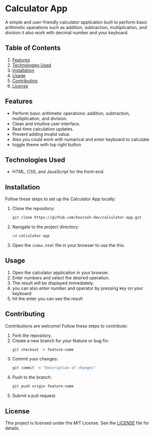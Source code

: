 # Calculator App

A simple and user-friendly calculator application built to perform basic arithmetic operations such as addition, subtraction, multiplication, and division it also work with decimal number and your keyboard.

## Table of Contents
1. [Features](#features)
2. [Technologies Used](#technologies-used)
3. [Installation](#installation)
4. [Usage](#usage)
5. [Contributing](#contributing)
6. [License](#license)

## Features
- Perform basic arithmetic operations: addition, subtraction, multiplication, and division.
- Clean and intuitive user interface.
- Real-time calculation updates.
- Prevent adding invalid value.
- Also you could work with numarical and enter keyboard to calculate
- toggle theme with top right button

## Technologies Used
- HTML, CSS, and JavaScript for the front-end.

## Installation
Follow these steps to set up the Calculator App locally:

1. Clone the repository:
   ```bash
   git clone https://github.com/kourosh-dev/calculator-app.git
   ```

2. Navigate to the project directory:
   ```bash
   cd calculator-app
   ```

3. Open the `index.html` file in your browser to use the this.

## Usage
1. Open the calculator application in your browser.
2. Enter numbers and select the desired operation.
3. The result will be displayed immediately.
4. you can also enter number and operator by pressing key on your keyboard
5. hit the enter you can see the result

## Contributing
Contributions are welcome! Follow these steps to contribute:

1. Fork the repository.
2. Create a new branch for your feature or bug fix:
   ```bash
   git checkout -b feature-name
   ```
3. Commit your changes:
   ```bash
   git commit -m "Description of changes"
   ```
4. Push to the branch:
   ```bash
   git push origin feature-name
   ```
5. Submit a pull request.

## License
This project is licensed under the MIT License. See the [LICENSE](LICENSE) file for details.

